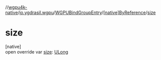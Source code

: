//[wgpu4k-native](../../../../index.md)/[io.ygdrasil.wgpu](../../index.md)/[WGPUBindGroupEntry](../index.md)/[[native]ByReference](index.md)/[size](size.md)

# size

[native]\
open override var [size](size.md): [ULong](https://kotlinlang.org/api/core/kotlin-stdlib/kotlin/-u-long/index.html)